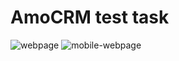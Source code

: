 <h1>AmoCRM test task</h1>

<div style='dispay:flex; gap:10px'>
<img src='https://i.ibb.co/5F1F3PD/amoCRM.jpg' alt='webpage'>
<img src='https://i.ibb.co/zx0YtHN/amo-CRM-mobile.jpg' alt='mobile-webpage'>
</div>

